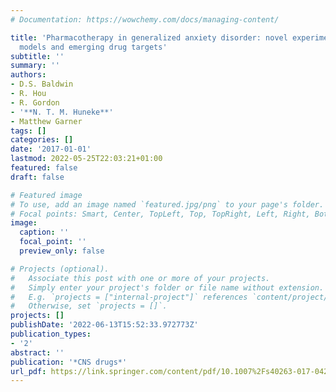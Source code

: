 ```yaml
---
# Documentation: https://wowchemy.com/docs/managing-content/

title: 'Pharmacotherapy in generalized anxiety disorder: novel experimental medicine
  models and emerging drug targets'
subtitle: ''
summary: ''
authors:
- D.S. Baldwin
- R. Hou
- R. Gordon
- '**N. T. M. Huneke**'
- Matthew Garner
tags: []
categories: []
date: '2017-01-01'
lastmod: 2022-05-25T22:03:21+01:00
featured: false
draft: false

# Featured image
# To use, add an image named `featured.jpg/png` to your page's folder.
# Focal points: Smart, Center, TopLeft, Top, TopRight, Left, Right, BottomLeft, Bottom, BottomRight.
image:
  caption: ''
  focal_point: ''
  preview_only: false

# Projects (optional).
#   Associate this post with one or more of your projects.
#   Simply enter your project's folder or file name without extension.
#   E.g. `projects = ["internal-project"]` references `content/project/deep-learning/index.md`.
#   Otherwise, set `projects = []`.
projects: []
publishDate: '2022-06-13T15:52:33.972773Z'
publication_types:
- '2'
abstract: ''
publication: '*CNS drugs*'
url_pdf: https://link.springer.com/content/pdf/10.1007%2Fs40263-017-0423-2.pdf
---
```

